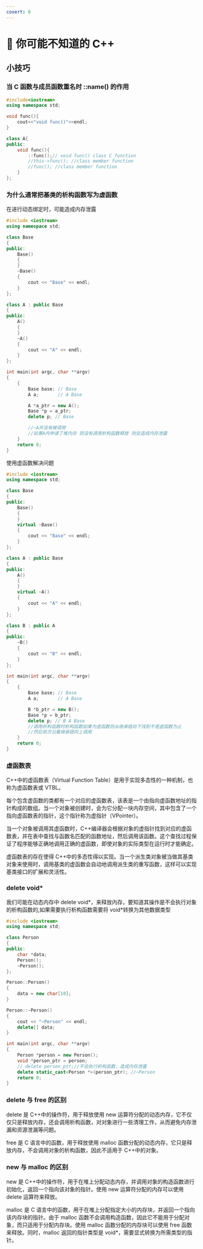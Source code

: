 ```yaml
---
coverY: 0
---
```


# 🚜 你可能不知道的 C++

## 小技巧&#x20;

### 当 C 函数与成员函数重名时 ::name() 的作用

```cpp
#include<iostream>
using namespace std;

void func(){
    cout<<"void func()"<<endl;
}

class A{
public:
    void func(){
        ::func();// void func() class C function
        //this->func(); //class member function
        //func(); //class member function
    }
};

```

### 为什么通常把基类的析构函数写为虚函数

在进行动态绑定时，可能造成内存泄露

```cpp
#include <iostream>
using namespace std;

class Base
{
public:
    Base()
    {
    }
    ~Base()
    {
        cout << "Base" << endl;
    }
};

class A : public Base
{
public:
    A()
    {
    }
    ~A()
    {
        cout << "A" << endl;
    }
};

int main(int argc, char **argv)
{
    {
        Base base; // Base
        A a;       // A Base

        A *a_ptr = new A();
        Base *p = a_ptr;
        delete p; // Base

        //~A并没有被调用
        //如果A内申请了堆内存 则没有调用析构函数释放 则会造成内存泄露
    }
    return 0;
}
```

使用虚函数解决问题

```cpp
#include <iostream>
using namespace std;

class Base
{
public:
    Base()
    {
    }
    virtual ~Base()
    {
        cout << "Base" << endl;
    }
};

class A : public Base
{
public:
    A()
    {
    }
    virtual ~A()
    {
        cout << "A" << endl;
    }
};

class B : public A
{
public:
    ~B()
    {
        cout << "B" << endl;
    }
};

int main(int argc, char **argv)
{
    {
        Base base; // Base
        A a;       // A Base

        B *b_ptr = new B();
        Base *p = b_ptr;
        delete p; // B A Base
        //调用析构函数时析构函数如果为虚函数则从继承链向下找到不是虚函数为止
        //然后依次沿着继承链向上调用
    }
    return 0;
}
```

### 虚函数表

C++中的虚函数表（Virtual Function Table）是用于实现多态性的一种机制，也称为虚函数表或 VTBL。

每个包含虚函数的类都有一个对应的虚函数表，该表是一个由指向虚函数地址的指针构成的数组。当一个对象被创建时，会为它分配一块内存空间，其中包含了一个指向虚函数表的指针，这个指针称为虚指针（VPointer）。

当一个对象被调用其虚函数时，C++编译器会根据对象的虚指针找到对应的虚函数表，并在表中查找与函数名匹配的函数地址，然后调用该函数。这个查找过程保证了程序能够正确地调用正确的虚函数，即使对象的实际类型在运行时才能确定。

虚函数表的存在使得 C++中的多态性得以实现。当一个派生类对象被当做其基类对象来使用时，调用基类的虚函数会自动地调用派生类的重写函数，这样可以实现基类接口的扩展和灵活性。

### delete void\*

我们可能在动态内存中 delete void*，来释放内存，要知道其操作是不会执行对象的析构函数的,如果需要执行析构函数需要将 void*转换为其他数据类型

```cpp
#include <iostream>
using namespace std;

class Person
{
public:
    char *data;
    Person();
    ~Person();
};

Person::Person()
{
    data = new char[10];
}

Person::~Person()
{
    cout << "~Person" << endl;
    delete[] data;
}

int main(int argc, char **argv)
{
    Person *person = new Person();
    void *person_ptr = person;
    // delete person_ptr;//不会执行析构函数，造成内存泄露
    delete static_cast<Person *>(person_ptr); //~Person
    return 0;
}
```

### delete 与 free 的区别

delete 是 C++中的操作符，用于释放使用 new 运算符分配的动态内存，它不仅仅只是释放内存，还会调用析构函数，对对象进行一些清理工作，从而避免内存泄漏和资源泄漏等问题。

free 是 C 语言中的函数，用于释放使用 malloc 函数分配的动态内存，它只是释放内存，不会调用对象的析构函数，因此不适用于 C++中的对象。

### new 与 malloc 的区别

new 是 C++中的操作符，用于在堆上分配动态内存，并调用对象的构造函数进行初始化，返回一个指向该对象的指针。使用 new 运算符分配的内存可以使用 delete 运算符来释放。

malloc 是 C 语言中的函数，用于在堆上分配指定大小的内存块，并返回一个指向该内存块的指针。由于 malloc 函数不会调用构造函数，因此它不能用于分配对象，而只适用于分配内存块。使用 malloc 函数分配的内存块可以使用 free 函数来释放。同时，malloc 返回的指针类型是 void\*，需要显式转换为所需类型的指针。
